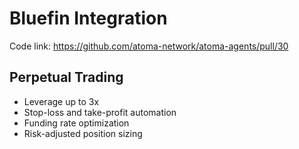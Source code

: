 # Bluefin Integration

Code link: https://github.com/atoma-network/atoma-agents/pull/30

## Perpetual Trading
- Leverage up to 3x
- Stop-loss and take-profit automation
- Funding rate optimization
- Risk-adjusted position sizing 